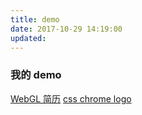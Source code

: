```yaml
---
title: demo
date: 2017-10-29 14:19:00
updated:
---
```


### 我的 demo

[WebGL 简历](https://peakfish.github.io/demo/webgl-resume.html)
[css chrome logo](https://peakfish.github.io/demo/css-chrome-logo.html)

